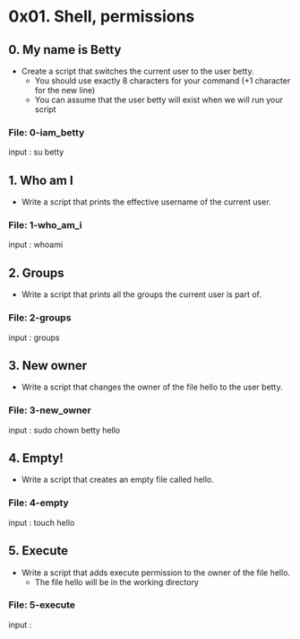 # 0x01. Shell, permissions
## 0. My name is Betty
* Create a script that switches the current user to the user betty.
  * You should use exactly 8 characters for your command (+1 character for the new line)
  * You can assume that the user betty will exist when we will run your script
### File: 0-iam_betty
input : su betty
## 1. Who am I
* Write a script that prints the effective username of the current user.
### File: 1-who_am_i
input : whoami
## 2. Groups
* Write a script that prints all the groups the current user is part of.
### File: 2-groups
input : groups
## 3. New owner
* Write a script that changes the owner of the file hello to the user betty.
### File: 3-new_owner
input : sudo chown betty hello
## 4. Empty!
* Write a script that creates an empty file called hello.
### File: 4-empty
input : touch hello
## 5. Execute
* Write a script that adds execute permission to the owner of the file hello.
  * The file hello will be in the working directory 
### File: 5-execute
input :
